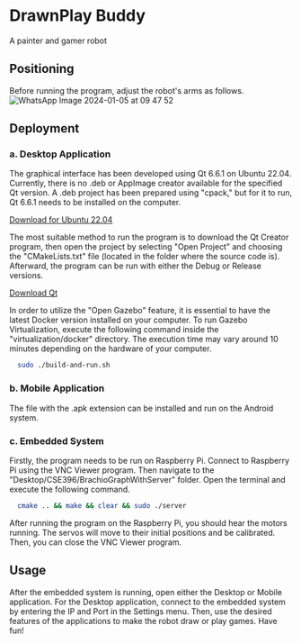 
# DrawnPlay Buddy

A painter and gamer robot

## Positioning
Before running the program, adjust the robot's arms as follows.
![WhatsApp Image 2024-01-05 at 09 47 52](https://github.com/elw1s/DrawnPlay-Buddy/assets/66280976/df8ca493-87e6-4a27-8094-4462ff3ff596)

## Deployment

### a. Desktop Application

The graphical interface has been developed using Qt 6.6.1 on Ubuntu 22.04. Currently, there is no .deb or AppImage creator available for the specified Qt version. A .deb project has been prepared using "cpack," but for it to run, Qt 6.6.1 needs to be installed on the computer.

[Download for Ubuntu 22.04](https://drive.google.com/file/d/17MyQS3QuPF5W_aw8DlFgdDgftv5PlcJc/view?usp=sharing)

The most suitable method to run the program is to download the Qt Creator program, then open the project by selecting "Open Project" and choosing the "CMakeLists.txt" file (located in the folder where the source code is). Afterward, the program can be run with either the Debug or Release versions.

[Download Qt](https://www.qt.io/download-qt-installer-oss?hsCtaTracking=99d9dd4f-5681-48d2-b096-470725510d34%7C074ddad0-fdef-4e53-8aa8-5e8a876d6ab4)

In order to utilize the "Open Gazebo" feature, it is essential to have the latest Docker version installed on your computer. To run Gazebo Virtualization, execute the following command inside the "virtualization/docker" directory. The execution time may vary around 10 minutes depending on the hardware of your computer.

```bash
  sudo ./build-and-run.sh
```

### b. Mobile Application

The file with the .apk extension can be installed and run on the Android system.

### c. Embedded System

Firstly, the program needs to be run on Raspberry Pi. Connect to Raspberry Pi using the VNC Viewer program. Then navigate to the "Desktop/CSE396/BrachioGraphWithServer" folder. Open the terminal and execute the following command.

```bash
  cmake .. && make && clear && sudo ./server
```

After running the program on the Raspberry Pi, you should hear the motors running. The servos will move to their initial positions and be calibrated. Then, you can close the VNC Viewer program.

## Usage

After the embedded system is running, open either the Desktop or Mobile application. For the Desktop application, connect to the embedded system by entering the IP and Port in the Settings menu. Then, use the desired features of the applications to make the robot draw or play games. Have fun!
